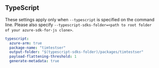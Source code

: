 ## TypeScript

These settings apply only when `--typescript` is specified on the command line.
Please also specify `--typescript-sdks-folder=<path to root folder of your azure-sdk-for-js clone>`.

```yaml $(typescript)
typescript:
  azure-arm: true
  package-name: "timtestser"
  output-folder: "$(typescript-sdks-folder)/packages/timtestser"
  payload-flattening-threshold: 1
  generate-metadata: true
```
